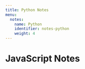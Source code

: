 ```yaml
---
title: Python Notes
menu:
  notes:
    name: Python
    identifier: notes-python
    weight: 4
---
```


# JavaScript Notes
